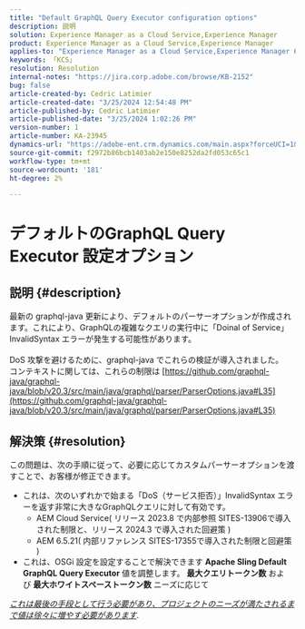 ```yaml
---
title: "Default GraphQL Query Executor configuration options"
description: 説明
solution: Experience Manager as a Cloud Service,Experience Manager
product: Experience Manager as a Cloud Service,Experience Manager
applies-to: "Experience Manager as a Cloud Service,Experience Manager 6.5"
keywords: 「KCS」
resolution: Resolution
internal-notes: "https://jira.corp.adobe.com/browse/KB-2152"
bug: false
article-created-by: Cedric Latimier
article-created-date: "3/25/2024 12:54:48 PM"
article-published-by: Cedric Latimier
article-published-date: "3/25/2024 1:02:26 PM"
version-number: 1
article-number: KA-23945
dynamics-url: "https://adobe-ent.crm.dynamics.com/main.aspx?forceUCI=1&pagetype=entityrecord&etn=knowledgearticle&id=5b8772d6-a6ea-ee11-a204-6045bd0063aa"
source-git-commit: f2972b86bcb1403ab2e150e8252da2fd053c65c1
workflow-type: tm+mt
source-wordcount: '181'
ht-degree: 2%

---
```


# デフォルトのGraphQL Query Executor 設定オプション

## 説明 {#description}

最新の graphql-java 更新により、デフォルトのパーサーオプションが作成されます。これにより、GraphQLの複雑なクエリの実行中に「Doinal of Service」InvalidSyntax エラーが発生する可能性があります。 <br><br>DoS 攻撃を避けるために、graphql-java でこれらの検証が導入されました。 
<br>コンテキストに関しては、これらの制限は [https://github.com/graphql-java/graphql-java/blob/v20.3/src/main/java/graphql/parser/ParserOptions.java#L35](https://github.com/graphql-java/graphql-java/blob/v20.3/src/main/java/graphql/parser/ParserOptions.java#L35)

## 解決策 {#resolution}


この問題は、次の手順に従って、必要に応じてカスタムパーサーオプションを渡すことで、お客様が修正できます。

- これは、次のいずれかで始まる「DoS（サービス拒否）」InvalidSyntax エラーを返す非常に大きなGraphQLクエリに対して有効です。
   - AEM Cloud Service( リリース 2023.8 で内部参照 SITES-13906で導入された制限と、リリース 2024.3 で導入された回避策 )
   - AEM 6.5.21( 内部リファレンス SITES-17355で導入された制限と回避策 )
- これは、OSGi 設定を設定することで解決できます <b>Apache Sling Default GraphQL Query Executor</b> 値を調整します。 <b>最大クエリトークン数</b> および <b>最大ホワイトスペーストークン数</b> ニーズに応じて


*<u>これは最後の手段として行う必要があり、プロジェクトのニーズが満たされるまで値は徐々に増やす必要があります</u>*.
